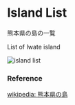 Island List
===============

熊本県の島の一覧

List of Iwate island

![island list]()

### Reference

[wikipedia: 熊本県の島](https://ja.wikipedia.org/wiki/Category:%E7%86%8A%E6%9C%AC%E7%9C%8C%E3%81%AE%E5%B3%B6)

